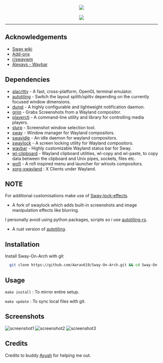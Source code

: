 
<div align="center">
  <img src="/../screenshots/head.png">
</div>

<br>

<div align="center">
  <img src="/../screenshots/neofetch.jpg">
</div>

<hr>

## Acknowledgements

 - [Sway wiki](https://github.com/swaywm/sway/wiki)
 - [Add-ons](https://github-wiki-see.page/m/swaywm/sway/wiki/Useful-add-ons-for-sway)
 - [r/swaywm](https://www.reddit.com/r/swaywm/)
 - [Alexays - Waybar](https://github.com/Alexays/Waybar/wiki/Examples)



## Dependencies


  - [alacritty](https://github.com/alacritty/alacritty) - A fast, cross-platform, OpenGL terminal emulator.
  - [autotiling](https://github.com/nwg-piotr/autotiling) - Switch the layout splith/splitv depending on the currently focused window dimensions.
  - [dunst](https://github.com/dunst-project/dunst) - A highly configurable and lightweight notification daemon.
  - [grim](https://github.com/emersion/grim) - Grabs Screenshots from a Wayland compositor.
  - [playerctl](https://github.com/altdesktop/playerctl) - A command-line utility and library for controlling media players.
  - [slurp](https://github.com/emersion/slurp) - Screenshot window selection tool.
  - [sway](https://github.com/swaywm/sway) - Window manager for Wayland compositors.
  - [swayidle](https://github.com/swaywm/swayidle) - An idle daemon for wayland compositors.
  - [swaylock](https://github.com/swaywm/swaylock) - A screen locking utility for Wayland compositors.
  - [waybar](https://github.com/Alexays/Waybar) - Highly customizable Wayland status bar for Sway.
  - [wl-clipboard](https://github.com/bugaevc/wl-clipboard) - Wayland clipboard utilities, wl-copy and wl-paste, to copy data between the clipboard and Unix pipes, sockets, files etc.
  - [wofi](https://hg.sr.ht/~scoopta/wofi) - A rofi inspired menu and launcher for wlroots compositors.
  - [xorg-xwayland](https://wayland.freedesktop.org/xserver.html#heading_toc_j_0) : X Clients under Wayland.

## NOTE
For additional customisations make use of [Sway-lock-effects](https://github.com/mortie/swaylock-effects).
- A fork of swaylock which adds built-in screenshots and image manipulation effects like blurring.

I personally avoid using python packages, scripts so i use [autotiling-rs](https://github.com/ammgws/autotiling-rs?files=1).
-  A rust version of [autotiling](https://github.com/nwg-piotr/autotiling).


## Installation

Install Sway-On-Arch with git

```bash
  git clone https://github.com/Aarav619/Sway-On-Arch.git && cd Sway-On-Arch
```


## Usage

```make install``` : To mirror entire setup.

```make update```  : To sync local files with git.


## Screenshots

![screenshot1](https://github.com/Aarav619/Sway-On-Arch/blob/screenshots/ss1.png)
![screenshot2](https://github.com/Aarav619/Sway-On-Arch/blob/screenshots/ss2.png)
![screenshot3](https://github.com/Aarav619/Sway-On-Arch/blob/screenshots/ss3.png)


## Credits
Credits to buddy [Ayush](https://github.com/ayush-rathore) for helping me out.
